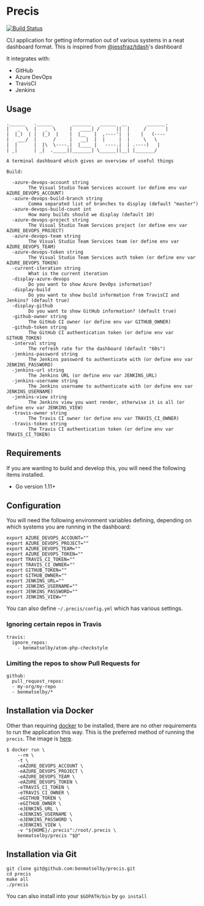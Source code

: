 # Precis

[![Build Status](https://travis-ci.org/benmatselby/precis.png?branch=master)](https://travis-ci.org/benmatselby/precis)

CLI application for getting information out of various systems in a neat dashboard format. This is inspired from [@jessfraz/tdash](https://github.com/jessfraz/tdash)'s dashboard

It integrates with:

- GitHub
- Azure DevOps
- TravisCI
- Jenkins

## Usage

```shell
.______   .______       _______   ______  __       _______.
|   _  \  |   _  \     |   ____| /      ||  |     /       |
|  |_)  | |  |_)  |    |  |__   |  ,----'|  |    |   (----
|   ___/  |      /     |   __|  |  |     |  |     \   \
|  |      |  |\  \----.|  |____ |   ----.|  | .----)   |
| _|      | _|  ._____||_______| \______||__| |_______/

A terminal dashboard which gives an overview of useful things

Build:

  -azure-devops-account string
    	The Visual Studio Team Services account (or define env var AZURE_DEVOPS_ACCOUNT)
  -azure-devops-build-branch string
    	Comma separated list of branches to display (default "master")
  -azure-devops-build-count int
    	How many builds should we display (default 10)
  -azure-devops-project string
    	The Visual Studio Team Services project (or define env var AZURE_DEVOPS_PROJECT)
  -azure-devops-team string
    	The Visual Studio Team Services team (or define env var AZURE_DEVOPS_TEAM)
  -azure-devops-token string
    	The Visual Studio Team Services auth token (or define env var AZURE_DEVOPS_TOKEN)
  -current-iteration string
    	What is the current iteration
  -display-azure-devops
    	Do you want to show Azure DevOps information?
  -display-build
        Do you want to show build information from TravisCI and Jenkins? (default true)
  -display-github
    	Do you want to show GitHub information? (default true)
  -github-owner string
    	The GitHub CI owner (or define env var GITHUB_OWNER)
  -github-token string
    	The GitHub CI authentication token (or define env var GITHUB_TOKEN)
  -interval string
    	The refresh rate for the dashboard (default "60s")
  -jenkins-password string
    	The Jenkins password to authenticate with (or define env var JENKINS_PASSWORD)
  -jenkins-url string
    	The Jenkins URL (or define env var JENKINS_URL)
  -jenkins-username string
    	The Jenkins username to authenticate with (or define env var JENKINS_USERNAME)
  -jenkins-view string
    	The Jenkins view you want render, otherwise it is all (or define env var JENKINS_VIEW)
  -travis-owner string
    	The Travis CI owner (or define env var TRAVIS_CI_OWNER)
  -travis-token string
    	The Travis CI authentication token (or define env var TRAVIS_CI_TOKEN)
```

## Requirements

If you are wanting to build and develop this, you will need the following items installed.

- Go version 1.11+

## Configuration

You will need the following environment variables defining, depending on which systems you are running in the dashboard:

```shell
export AZURE_DEVOPS_ACCOUNT=""
export AZURE_DEVOPS_PROJECT=""
export AZURE_DEVOPS_TEAM=""
export AZURE_DEVOPS_TOKEN=""
export TRAVIS_CI_TOKEN=""
export TRAVIS_CI_OWNER=""
export GITHUB_TOKEN=""
export GITHUB_OWNER=""
export JENKINS_URL=""
export JENKINS_USERNAME=""
export JENKINS_PASSWORD=""
export JENKINS_VIEW=""
```

You can also define `~/.precis/config.yml` which has various settings.

### Ignoring certain repos in Travis

```shell
travis:
  ignore_repos:
    - benmatselby/atom-php-checkstyle
```

### Limiting the repos to show Pull Requests for

```shell
github:
  pull_request_repos:
  - my-org/my-repo
  - benmatselby/*
```

## Installation via Docker

Other than requiring [docker](http://docker.com) to be installed, there are no other requirements to run the application this way. This is the preferred method of running the `precis`. The image is [here](https://hub.docker.com/r/benmatselby/precis/).

```shell
$ docker run \
    --rm \
    -t \
    -eAZURE_DEVOPS_ACCOUNT \
    -eAZURE_DEVOPS_PROJECT \
    -eAZURE_DEVOPS_TEAM \
    -eAZURE_DEVOPS_TOKEN \
    -eTRAVIS_CI_TOKEN \
    -eTRAVIS_CI_OWNER \
    -eGITHUB_TOKEN \
    -eGITHUB_OWNER \
    -eJENKINS_URL \
    -eJENKINS_USERNAME \
    -eJENKINS_PASSWORD \
    -eJENKINS_VIEW \
    -v "${HOME}/.precis":/root/.precis \
    benmatselby/precis "$@"
```

## Installation via Git

```shell
git clone git@github.com:benmatselby/precis.git
cd precis
make all
./precis
```

You can also install into your `$GOPATH/bin` by `go install`
